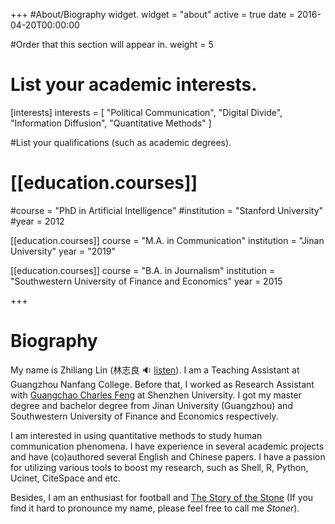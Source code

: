 +++
#About/Biography widget.
widget = "about"
active = true
date = 2016-04-20T00:00:00

#Order that this section will appear in.
weight = 5

# List your academic interests.
[interests]
interests = [
"Political Communication",
"Digital Divide",
"Information Diffusion",
"Quantitative Methods"
  ]



#List your qualifications (such as academic degrees).

# [[education.courses]]

#course = "PhD in Artificial Intelligence"
#institution = "Stanford University"
#year = 2012

[[education.courses]]
  course = "M.A. in Communication"
  institution = "Jinan University"
  year = "2019"

[[education.courses]]
  course = "B.A. in Journalism"
  institution = "Southwestern University of Finance and Economics"
  year = 2015

+++

# Biography

My name is Zhiliang Lin (林志良 :sound: ​[listen](http://www.zhilianglin.com/files/zhiliang-lin.ogg)). I am a Teaching Assistant at Guangzhou Nanfang College. Before that, I worked as Research Assistant with [Guangchao Charles Feng](https://scholar.google.com/citations?user=zoqsgEsAAAAJ&hl) at Shenzhen University. I got my master degree and bachelor degree from Jinan University (Guangzhou) and Southwestern University of Finance and Economics respectively.

I am interested in using quantitative methods to study human communication phenomena. I have experience in several academic projects and have (co)authored several English and Chinese papers. I have a passion for utilizing various tools to boost my research, such as Shell, R, Python, Ucinet, CiteSpace and etc. 

Besides, I am an enthusiast for football and [The Story of the Stone](https://www.goodreads.com/series/175344) (If you find it hard to pronounce my name, please feel free to call me *Stoner*).